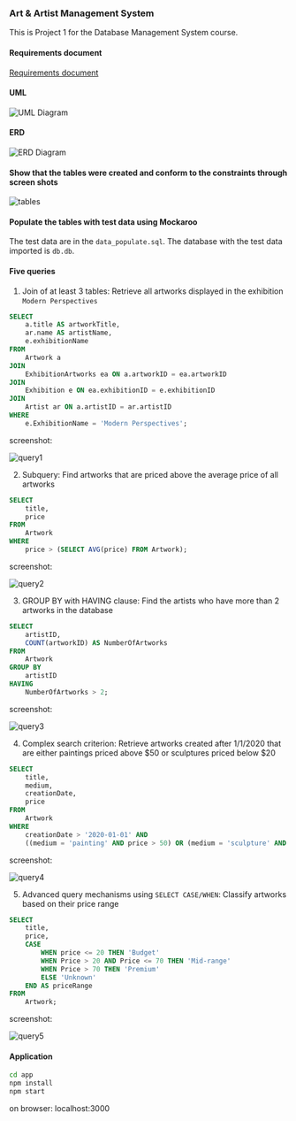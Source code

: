 ### Art & Artist Management System

This is Project 1 for the Database Management System course.

#### Requirements document

[Requirements document](./requirements.pdf)

#### UML

![UML Diagram](./uml.png)

#### ERD

![ERD Diagram](./erd.png)

#### Show that the tables were created and conform to the constraints through screen shots

![tables](./table_screenshot.png)

#### Populate the tables with test data using Mockaroo

The test data are in the `data_populate.sql`. The database with the test data imported is `db.db`.

#### Five queries

1. Join of at least 3 tables: Retrieve all artworks displayed in the exhibition `Modern Perspectives`

```sql
SELECT 
    a.title AS artworkTitle,
    ar.name AS artistName,
    e.exhibitionName 
FROM 
    Artwork a
JOIN 
    ExhibitionArtworks ea ON a.artworkID = ea.artworkID
JOIN 
    Exhibition e ON ea.exhibitionID = e.exhibitionID
JOIN 
    Artist ar ON a.artistID = ar.artistID
WHERE 
    e.ExhibitionName = 'Modern Perspectives';
```

screenshot:

![query1](./query1.png)

2. Subquery: Find artworks that are priced above the average price of all artworks

```sql
SELECT 
    title,
    price 
FROM 
    Artwork 
WHERE 
    price > (SELECT AVG(price) FROM Artwork);
```

screenshot:

![query2](./query2.png)

3. GROUP BY with HAVING clause: Find the artists who have more than 2 artworks in the database

```sql
SELECT 
    artistID,
    COUNT(artworkID) AS NumberOfArtworks 
FROM 
    Artwork 
GROUP BY 
    artistID 
HAVING 
    NumberOfArtworks > 2;
```

screenshot:

![query3](./query3.png)

4. Complex search criterion: Retrieve artworks created after 1/1/2020 that are either paintings priced above $50 or sculptures priced below $20

```sql
SELECT 
    title,
    medium,
    creationDate,
    price 
FROM 
    Artwork 
WHERE 
    creationDate > '2020-01-01' AND 
    ((medium = 'painting' AND price > 50) OR (medium = 'sculpture' AND Price < 20));
```

screenshot:

![query4](./query4.png)

5. Advanced query mechanisms using `SELECT CASE/WHEN`: Classify artworks based on their price range

```sql
SELECT 
    title,
    price,
    CASE
        WHEN price <= 20 THEN 'Budget'
        WHEN Price > 20 AND Price <= 70 THEN 'Mid-range'
        WHEN Price > 70 THEN 'Premium'
        ELSE 'Unknown'
    END AS priceRange
FROM 
    Artwork;
```

screenshot:

![query5](./query5.png)

#### Application

```bash
cd app
npm install
npm start
```

on browser: localhost:3000
